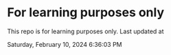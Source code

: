 # For learning purposes only
This repo is for learning purposes only.
Last updated at

Saturday, February 10, 2024 6:36:03 PM

